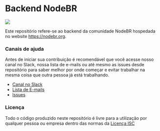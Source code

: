 # Backend NodeBR

![](https://circleci.com/gh/nodebr/nodebr/tree/backend.svg?style=shield&circle-token=b074cef2067115bcb93a37b1645cdedf7db96938)

Este repositório refere-se ao backend da comunidade NodeBR hospedada no website
https://nodebr.org.

### Canais de ajuda

Antes de iniciar sua contribuição é recomendável que você acesse nosso canal no
Slack, nossa lista de e-mails ou até mesmo as issues desde repositório para
saber melhor por onde começar e evitar trabalhar na mesma coisa que outra pessoa
já está trabalhando.

* [Canal no Slack](https://slack.nodebr.org)
* [Lista de E-mails](https://groups.google.com/d/forum/nodebr)
* [Issues](https://github.com/nodebr/nodebr/issues)

### Licença

Todo o código produzido neste repositório é livre para a utilização por qualquer
pessoa ou empresa dentro das normas da [Licença ISC](LICENSE)
